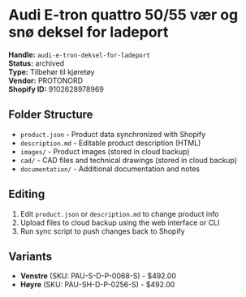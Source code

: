 # Audi E-tron quattro 50/55 vær og snø deksel for ladeport

**Handle:** `audi-e-tron-deksel-for-ladeport`  
**Status:** archived  
**Type:** Tilbehør til kjøretøy  
**Vendor:** PROTONORD  
**Shopify ID:** 9102628978969  

## Folder Structure

- `product.json` - Product data synchronized with Shopify
- `description.md` - Editable product description (HTML)
- `images/` - Product images (stored in cloud backup)
- `cad/` - CAD files and technical drawings (stored in cloud backup)
- `documentation/` - Additional documentation and notes

## Editing

1. Edit `product.json` or `description.md` to change product info
2. Upload files to cloud backup using the web interface or CLI
3. Run sync script to push changes back to Shopify

## Variants

- **Venstre** (SKU: PAU-S-D-P-0068-S) - $492.00
- **Høyre** (SKU: PAU-SH-D-P-0256-S) - $492.00
